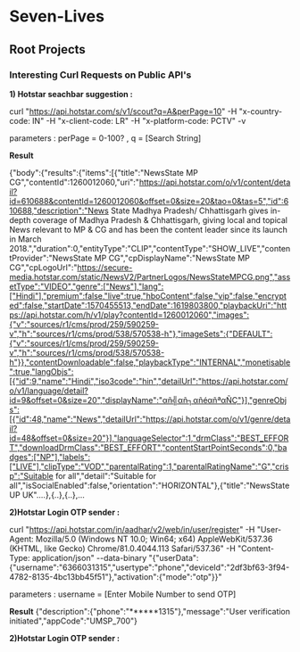 
# Seven-Lives




## **Root Projects**




### **Interesting Curl Requests on Public API's**



**1) Hotstar seachbar suggestion :** 
  
curl "https://api.hotstar.com/s/v1/scout?q=A&perPage=10" -H "x-country-code: IN" -H "x-client-code: LR"  -H "x-platform-code: PCTV"  -v

parameters : perPage = 0-100? , q = [Search String]


**Result**


{"body":{"results":{"items":[{"title":"NewsState MP CG","contentId":1260012060,"uri":"https://api.hotstar.com/o/v1/content/detail?id=610688&contentId=1260012060&offset=0&size=20&tao=0&tas=5","id":610688,"description":"News State Madhya Pradesh/ Chhattisgarh gives in-depth coverage of Madhya Pradesh & Chhattisgarh, giving local and topical News relevant to MP & CG and has been the content leader since its launch in March 2018.","duration":0,"entityType":"CLIP","contentType":"SHOW_LIVE","contentProvider":"NewsState MP CG","cpDisplayName":"NewsState MP CG","cpLogoUrl":"https://secure-media.hotstar.com/static/NewsV2/PartnerLogos/NewsStateMPCG.png","assetType":"VIDEO","genre":["News"],"lang":["Hindi"],"premium":false,"live":true,"hboContent":false,"vip":false,"encrypted":false,"startDate":1570455513,"endDate":1619803800,"playbackUri":"https://api.hotstar.com/h/v1/play?contentId=1260012060","images":{"v":"sources/r1/cms/prod/259/590259-v","h":"sources/r1/cms/prod/538/570538-h"},"imageSets":{"DEFAULT":{"v":"sources/r1/cms/prod/259/590259-v","h":"sources/r1/cms/prod/538/570538-h"}},"contentDownloadable":false,"playbackType":"INTERNAL","monetisable":true,"langObjs":[{"id":9,"name":"Hindi","iso3code":"hin","detailUrl":"https://api.hotstar.com/o/v1/language/detail?id=9&offset=0&size=20","displayName":"αñ╣αñ┐αñéαñªαÑÇ"}],"genreObjs":[{"id":48,"name":"News","detailUrl":"https://api.hotstar.com/o/v1/genre/detail?id=48&offset=0&size=20"}],"languageSelector":1,"drmClass":"BEST_EFFORT","downloadDrmClass":"BEST_EFFORT","contentStartPointSeconds":0,"badges":["NP"],"labels":["LIVE"],"clipType":"VOD","parentalRating":1,"parentalRatingName":"G","crisp":"Suitable for all","detail":"Suitable for all","isSocialEnabled":false,"orientation":"HORIZONTAL"},{"title":"NewsState UP UK"....},{..},{..},...





**2)Hotstar Login OTP sender :**

curl "https://api.hotstar.com/in/aadhar/v2/web/in/user/register" -H "User-Agent: Mozilla/5.0 (Windows NT 10.0; Win64; x64) AppleWebKit/537.36 (KHTML, like Gecko) Chrome/81.0.4044.113 Safari/537.36" -H "Content-Type: application/json" --data-binary "{\"userData\":{\"username\":\"6366031315\",\"usertype\":\"phone\",\"deviceId\":\"2df3bf63-3f94-4782-8135-4bc13bb45f51\"},\"activation\":{\"mode\":\"otp\"}}"

parameters : username = [Enter Mobile Number to send OTP] 


**Result**
{"description":{"phone":"******1315"},"message":"User verification initiated","appCode":"UMSP_700"}




**2)Hotstar Login OTP sender :**
